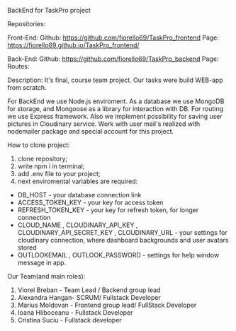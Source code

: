BackEnd for TaskPro project

Repositories:

Front-End:
Github: https://github.com/fiorello69/TaskPro_frontend
Page: https://fiorello69.github.io/TaskPro_frontend/

Back-End:
Github: https://github.com/fiorello69/TaskPro_backend
Page: 
Routes: 

Description:
It's final, course team project. Our tasks were build WEB-app from scratch.

For BackEnd we use Node.js enviroment. As a database we use MongoDB for storage, and
Mongoose as a library for interaction with DB. For routing we use Express framework.
Also we implement possibility for saving user pictures in Cloudinary service.
Work with user mail's realized with nodemailer package and special account for this project.

How to clone project:

1. clone repository;
2. write npm i in terminal;
3. add .env file to your project;
4. next enviromental variables are required:
 - DB_HOST - your database connection link
 - ACCESS_TOKEN_KEY - your key for access token
 - REFRESH_TOKEN_KEY - your key for refresh token, for longer connection
 - CLOUD_NAME , CLOUDINARY_API_KEY , CLOUDINARY_API_SECRET_KEY , CLOUDINARY_URL - your settings for cloudinary
 connection, where dashboard backgrounds and user avatars stored
 - OUTLOOKEMAIL , OUTLOOK_PASSWORD - settings for help window message in app.

Our Team(and main roles):

1. Viorel Breban - Team Lead / Backend group lead
2. Alexandra Hangan- SCRUM/ Fullstack Developer
3. Marius Moldovan - Frontend group lead/ FullStack Developer
4. Ioana Hliboceanu - Fullstack Developer
5. Cristina Suciu - Fullstack developer



